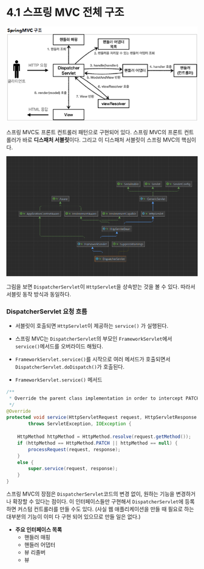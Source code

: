 # 4.1 스프링 MVC 전체 구조

![img_4.png](image_2/img_4.png)

스프링 MVC도 프론트 컨트롤러 패턴으로 구현되어 있다. 스프링 MVC의 프론트 컨트롤러가 바로 **디스패처 서블릿**이다. 그리고 이 디스패처 서블릿이
스프링 MVC의 핵심이다.

![img_5.png](image_2/img_5.png)

그림을 보면 `DispatcherServlet`이 `HttpServlet`을 상속받는 것을 볼 수 있다. 따라서 서블릿 동작 방식과 동일하다.

### DispatcherServlet 요청 흐름

- 서블릿이 호출되면 `HttpServlet`이 제공하는 `service()` 가 실행된다.
- 스프링 MVC는 `DispatcherServlet`의 부모인 `FrameworkServlet`에서 `service()`메서드를 오버라이드 해뒀다.
- `FrameworkServlet.service()`를 시작으로 여러 메서드가 호출되면서 `DispatcherServlet.doDispatch()`가 호출된다.


- `FrameworkServlet.service()` 메서드
```java
/**
 * Override the parent class implementation in order to intercept PATCH requests.
 */
@Override
protected void service(HttpServletRequest request, HttpServletResponse response)
        throws ServletException, IOException {

    HttpMethod httpMethod = HttpMethod.resolve(request.getMethod());
    if (httpMethod == HttpMethod.PATCH || httpMethod == null) {
        processRequest(request, response);
    }
    else {
        super.service(request, response);
    }
}
```

스프링 MVC의 장점은 `DispatcherServlet`코드의 변경 없이, 원하는 기능을 변경하거나 확장할 수 있다는 점이다. 이 인터페이스들만 구현해서
`DispatcherServlet`에 등록하면 커스텀 컨트롤러를 만들 수도 있다. (사실 웹 애플리케이션을 만들 때 필요로 하는 대부분의 기능이 이미 다 구현
되어 있으므로 만들 일은 없다.)

- **주요 인터페이스 목록**
  - 핸들러 매핑
  - 핸들러 어댑터
  - 뷰 리졸버
  - 뷰